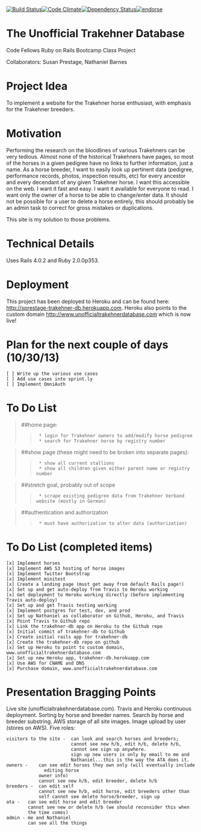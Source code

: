 [![Build Status](https://travis-ci.org/sprestage/trakehner-db.png?branch=master)](https://travis-ci.org/sprestage/trakehner-db)[![Code Climate](https://codeclimate.com/github/sprestage/trakehner-db.png)](https://codeclimate.com/github/sprestage/trakehner-db)[![Dependency Status](https://gemnasium.com/sprestage/trakehner-db.png)](https://gemnasium.com/sprestage/trakehner-db)[![endorse](https://api.coderwall.com/sprestage/endorsecount.png)](https://coderwall.com/sprestage)

The Unofficial Trakehner Database
=======
Code Fellows Ruby on Rails Bootcamp Class Project

Collaborators:  Susan Prestage, Nathaniel Barnes


Project Idea
=======
To implement a website for the Trakehner horse enthusiast, with emphasis for the Trakehner breeders.


Motivation
=======
Performing the research on the bloodlines of various Trakehners can be very tedious.  Almost none of the historical Trakehners
have pages, so most of the horses in a given pedigree have no links to further information, just a name.  As a horse breeder,
I want to easily look up pertinent data (pedigree, performance records, photos, inspection results, etc) for every ancestor and
every decendant of any given Trakehner horse.  I want this accessible on the web.  I want it fast and easy.  I want it available
for everyone to read.  I want only the owner of a horse to be able to change/enter data.  It should not be possible for a user
to delete a horse entirely, this should probably be an admin task to correct for gross mistakes or duplications.

This site is my solution to those problems.


Technical Details
=======

Uses Rails 4.0.2 and Ruby 2.0.0p353.


Deployment
=======
This project has been deployed to Heroku and can be found here: http://sprestage-trakehner-db.herokuapp.com.
Heroku also points to the custom domain http://www.unofficialtrakehnerdatabase.com which is now live!

Plan for the next couple of days (10/30/13)
=======
>
    [ ] Write up the various use cases
    [ ] Add use cases into sprint.ly
    [ ] Implement OmniAuth


To Do List
=======
> ##home page:
>>      * login for Trakehner owners to add/modify horse pedigree
>>      * search for Trakehner horse by registry number

> ##show page (these might need to be broken into separate pages):
>>      * show all current stallions
>>      * show all children given either parent name or registry number

> ##stretch goal, probably out of scope
>>      * scrape existing pedigree data from Trakehner Verband website (mostly in German)

> ##authentication and authorization
>>      * must have authorization to alter data (authorization)


To Do List (completed items)
=======
    [x] Implement horses
    [x] Implement AWS S3 hosting of horse images
    [x] Implement Twitter Bootstrap
    [x] Implement minitest
    [x] Create a landing page (must get away from default Rails page!)
    [x] Set up and get auto-deploy from Travis to Heroku working
    [x] Get deployment to Heroku working directly (before implementing Travis auto-deploy)
    [x] Set up and get Travis testing working
    [x] Implement postgres for test, dev, and prod
    [x] Set up Nathaniel as collaborator on Github, Heroku, and Travis
    [x] Point Travis to Github repo
    [x] Link the trakehner-db app on Heroku to the Github repo
    [x] Initial commit of trakehner-db to Github
    [x] Create initial rails app for trakehner-db
    [x] Create the trakehner-db repo on github
    [x] Set up Heroku to point to custom domain, www.unofficialtrakehnerdatabase.com
    [x] Set up new Heroku app, trakehner-db.herokuapp.com
    [x] Use AWS for CNAME and DNS
    [x] Purchase domain, www.unofficialtrakehnerdatabase.com

Presentation Bragging Points
=======
Live site (unofficialtrakehnerdatabase.com).
Travis and Heroku continuous deployment.
Sorting by horse and breeder names.
Search by horse and breeder substring.
AWS storage of all site images.
Image upload by user (stores on AWS).
Five roles:

    visitors to the site -  can look and search horses and breeders;
                            cannot see new h/b, edit h/b, delete h/b,
                            cannot see sign up anywhere.
                            sign up new users is only by email to me and
                            Nathaniel...this is the way the ATA does it.
    owners -    can see edit horses they own only (will eventually include
                  editing horse
                owner info)
                cannot see new h/b, edit breeder, delete h/b
    breeders -  can edit self
                cannot see new h/b, edit horse, edit breeders other than
                self cannot see delete horse/breeder, sign up
    ata -   can see edit horse and edit breeder
            cannot see new or delete h/b (we should reconsider this when
            the time comes)
    admin - me and Nathaniel
            can see all the things
